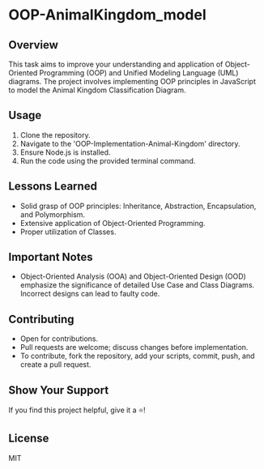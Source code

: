 # OOP-AnimalKingdom_model

## Overview

This task aims to improve your understanding and application of Object-Oriented Programming (OOP) and Unified Modeling Language (UML) diagrams. The project involves implementing OOP principles in JavaScript to model the Animal Kingdom Classification Diagram.

## Usage

1. Clone the repository.
2. Navigate to the 'OOP-Implementation-Animal-Kingdom' directory.
3. Ensure Node.js is installed.
4. Run the code using the provided terminal command.

## Lessons Learned

- Solid grasp of OOP principles: Inheritance, Abstraction, Encapsulation, and Polymorphism.
- Extensive application of Object-Oriented Programming.
- Proper utilization of Classes.

## Important Notes

- Object-Oriented Analysis (OOA) and Object-Oriented Design (OOD) emphasize the significance of detailed Use Case and Class Diagrams. Incorrect designs can lead to faulty code.

## Contributing

- Open for contributions.
- Pull requests are welcome; discuss changes before implementation.
- To contribute, fork the repository, add your scripts, commit, push, and create a pull request.

## Show Your Support

If you find this project helpful, give it a ⭐️!

## License

MIT
